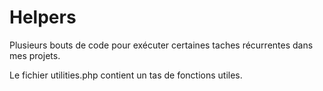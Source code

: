 # Helpers

Plusieurs bouts de code pour exécuter certaines taches récurrentes dans mes projets.

Le fichier utilities.php contient un tas de fonctions utiles.
